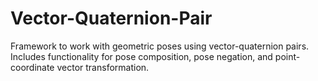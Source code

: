 # Vector-Quaternion-Pair
Framework to work with geometric poses using vector-quaternion pairs. Includes functionality for pose composition, pose negation, and point-coordinate vector transformation.
